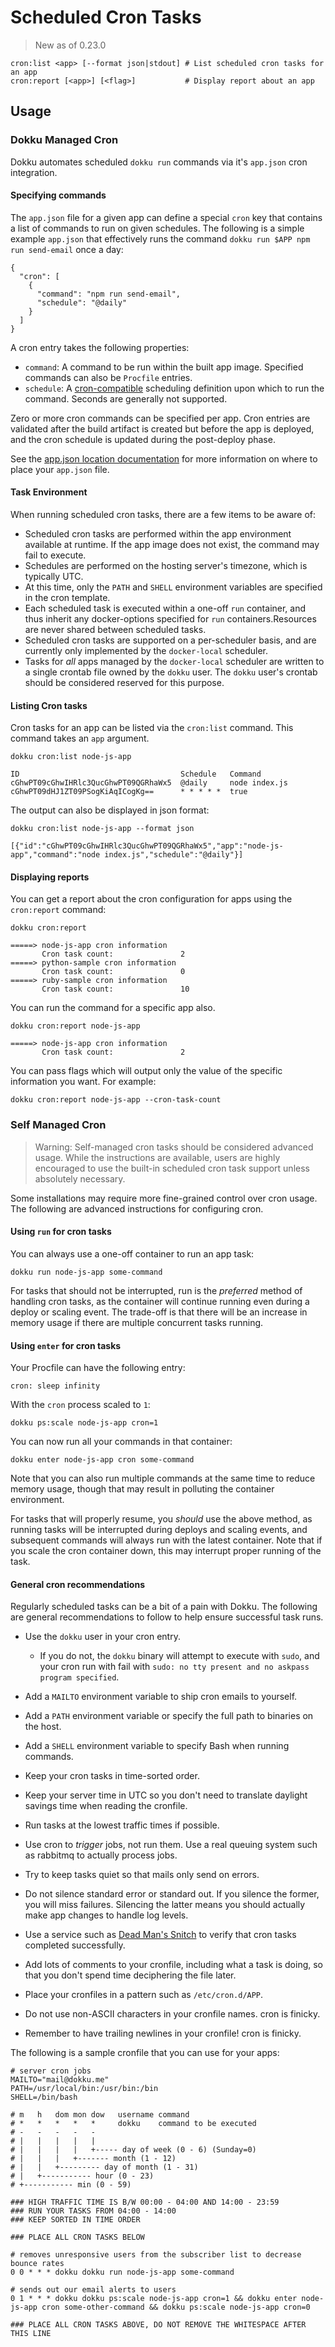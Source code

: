 # Scheduled Cron Tasks

> New as of 0.23.0

```
cron:list <app> [--format json|stdout] # List scheduled cron tasks for an app
cron:report [<app>] [<flag>]           # Display report about an app
```

## Usage

### Dokku Managed Cron

Dokku automates scheduled `dokku run` commands via it's `app.json` cron integration.

#### Specifying commands

The `app.json` file for a given app can define a special `cron` key that contains a list of commands to run on given schedules. The following is a simple example `app.json` that effectively runs the command `dokku run $APP npm run send-email` once a day:

```
{
  "cron": [
    {
      "command": "npm run send-email",
      "schedule": "@daily"
    }
  ]
}
```

A cron entry takes the following properties:

- `command`: A command to be run within the built app image. Specified commands can also be `Procfile` entries.
- `schedule`: A [cron-compatible](https://en.wikipedia.org/wiki/Cron#Overview) scheduling definition upon which to run the command. Seconds are generally not supported.

Zero or more cron commands can be specified per app. Cron entries are validated after the build artifact is created but before the app is deployed, and the cron schedule is updated during the post-deploy phase.

See the [app.json location documentation](/docs/advanced-usage/deployment-tasks.md#changing-the-appjson-location) for more information on where to place your `app.json` file.

#### Task Environment

When running scheduled cron tasks, there are a few items to be aware of:

- Scheduled cron tasks are performed within the app environment available at runtime. If the app image does not exist, the command may fail to execute.
- Schedules are performed on the hosting server's timezone, which is typically UTC.
- At this time, only the `PATH` and `SHELL` environment variables are specified in the cron template.
- Each scheduled task is executed within a one-off `run` container, and thus inherit any docker-options specified for `run` containers.Resources are never shared between scheduled tasks.
- Scheduled cron tasks are supported on a per-scheduler basis, and are currently only implemented by the `docker-local` scheduler.
- Tasks for _all_ apps managed by the `docker-local` scheduler are written to a single crontab file owned by the `dokku` user. The `dokku` user's crontab should be considered reserved for this purpose.

#### Listing Cron tasks

Cron tasks for an app can be listed via the `cron:list` command. This command takes an `app` argument.

```shell
dokku cron:list node-js-app
```

```
ID                                    Schedule   Command
cGhwPT09cGhwIHRlc3QucGhwPT09QGRhaWx5  @daily     node index.js
cGhwPT09dHJ1ZT09PSogKiAqICogKg==      * * * * *  true
```

The output can also be displayed in json format:

```shell
dokku cron:list node-js-app --format json
```

```
[{"id":"cGhwPT09cGhwIHRlc3QucGhwPT09QGRhaWx5","app":"node-js-app","command":"node index.js","schedule":"@daily"}]
```

#### Displaying reports

You can get a report about the cron configuration for apps using the `cron:report` command:

```shell
dokku cron:report
```

```
=====> node-js-app cron information
       Cron task count:               2
=====> python-sample cron information
       Cron task count:               0
=====> ruby-sample cron information
       Cron task count:               10
```

You can run the command for a specific app also.

```shell
dokku cron:report node-js-app
```

```
=====> node-js-app cron information
       Cron task count:               2
```

You can pass flags which will output only the value of the specific information you want. For example:

```shell
dokku cron:report node-js-app --cron-task-count
```

### Self Managed Cron

> Warning: Self-managed cron tasks should be considered advanced usage. While the instructions are available, users are highly encouraged to use the built-in scheduled cron task support unless absolutely necessary.

Some installations may require more fine-grained control over cron usage. The following are advanced instructions for configuring cron.

#### Using `run` for cron tasks

You can always use a one-off container to run an app task:

```shell
dokku run node-js-app some-command
```

For tasks that should not be interrupted, run is the _preferred_ method of handling cron tasks, as the container will continue running even during a deploy or scaling event. The trade-off is that there will be an increase in memory usage if there are multiple concurrent tasks running.

#### Using `enter` for cron tasks

Your Procfile can have the following entry:

```Procfile
cron: sleep infinity
```

With the `cron` process scaled to `1`:

```shell
dokku ps:scale node-js-app cron=1
```

You can now run all your commands in that container:

```shell
dokku enter node-js-app cron some-command
```

Note that you can also run multiple commands at the same time to reduce memory usage, though that may result in polluting the container environment.

For tasks that will properly resume, you _should_ use the above method, as running tasks will be interrupted during deploys and scaling events, and subsequent commands will always run with the latest container. Note that if you scale the cron container down, this may interrupt proper running of the task.

#### General cron recommendations

Regularly scheduled tasks can be a bit of a pain with Dokku. The following are general recommendations to follow to help ensure successful task runs.

- Use the `dokku` user in your cron entry.
  - If you do not, the `dokku` binary will attempt to execute with `sudo`, and your cron run with fail with `sudo: no tty present and no askpass program specified`.

- Add a `MAILTO` environment variable to ship cron emails to yourself.
- Add a `PATH` environment variable or specify the full path to binaries on the host.
- Add a `SHELL` environment variable to specify Bash when running commands.
- Keep your cron tasks in time-sorted order.
- Keep your server time in UTC so you don't need to translate daylight savings time when reading the cronfile.
- Run tasks at the lowest traffic times if possible.
- Use cron to _trigger_ jobs, not run them. Use a real queuing system such as rabbitmq to actually process jobs.
- Try to keep tasks quiet so that mails only send on errors.
- Do not silence standard error or standard out. If you silence the former, you will miss failures. Silencing the latter means you should actually make app changes to handle log levels.
- Use a service such as [Dead Man's Snitch](https://deadmanssnitch.com) to verify that cron tasks completed successfully.
- Add lots of comments to your cronfile, including what a task is doing, so that you don't spend time deciphering the file later.
- Place your cronfiles in a pattern such as `/etc/cron.d/APP`.
- Do not use non-ASCII characters in your cronfile names. cron is finicky.
- Remember to have trailing newlines in your cronfile! cron is finicky.

The following is a sample cronfile that you can use for your apps:

```cron
# server cron jobs
MAILTO="mail@dokku.me"
PATH=/usr/local/bin:/usr/bin:/bin
SHELL=/bin/bash

# m   h   dom mon dow   username command
# *   *   *   *   *     dokku    command to be executed
# -   -   -   -   -
# |   |   |   |   |
# |   |   |   |   +----- day of week (0 - 6) (Sunday=0)
# |   |   |   +------- month (1 - 12)
# |   |   +--------- day of month (1 - 31)
# |   +----------- hour (0 - 23)
# +----------- min (0 - 59)

### HIGH TRAFFIC TIME IS B/W 00:00 - 04:00 AND 14:00 - 23:59
### RUN YOUR TASKS FROM 04:00 - 14:00
### KEEP SORTED IN TIME ORDER

### PLACE ALL CRON TASKS BELOW

# removes unresponsive users from the subscriber list to decrease bounce rates
0 0 * * * dokku dokku run node-js-app some-command

# sends out our email alerts to users
0 1 * * * dokku dokku ps:scale node-js-app cron=1 && dokku enter node-js-app cron some-other-command && dokku ps:scale node-js-app cron=0

### PLACE ALL CRON TASKS ABOVE, DO NOT REMOVE THE WHITESPACE AFTER THIS LINE

```
